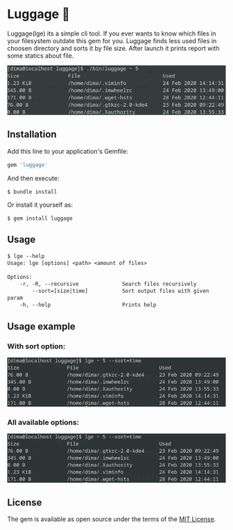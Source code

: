 # Luggage 👜

Luggage(lge) its a simple cli tool. If you ever wants to know which files in your filesystem outdate this gem for you. Luggage finds less used files in choosen directory and sorts it by file size. After launch it prints report with some statics about file.

![Demo](./about/demo_launch.png)

## Installation

Add this line to your application's Gemfile:

```ruby
gem 'luggage'
```

And then execute:

    $ bundle install

Or install it yourself as:

    $ gem install luggage

## Usage

``` shell
$ lge --help
Usage: lge [options] <path> <amount of files>

Options:
    -r, -R, --recursive              Search files recursively
        --sort=[size|time]           Sort output files with given param
    -h, --help                       Prints help
```

## Usage example

### With sort option:
![Example_1](./about/example_1.png)

### All available options:
![Example_2](./about/example_1.png)

## License

The gem is available as open source under the terms of the [MIT License](https://opensource.org/licenses/MIT).
